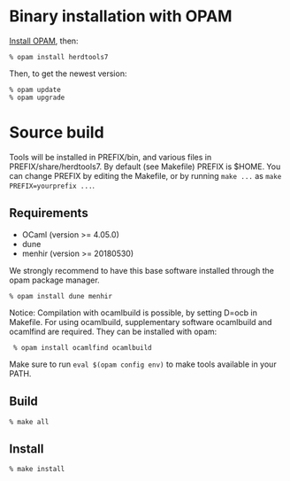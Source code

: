 Binary installation with OPAM
=======================

[Install OPAM](https://opam.ocaml.org/doc/Install.html), then:

    % opam install herdtools7

Then, to get the newest version:

    % opam update
    % opam upgrade

Source build
============

Tools will be installed in PREFIX/bin, and various files in PREFIX/share/herdtools7.
By default (see Makefile) PREFIX is $HOME.
You can change PREFIX by editing the Makefile, or by running ``make ...`` as ``make PREFIX=yourprefix ...``.

Requirements
------------

- OCaml (version >= 4.05.0)
- dune
- menhir (version >= 20180530)

We strongly recommend to have this base software installed through the opam
package manager.

    % opam install dune menhir

Notice: Compilation with ocamlbuild is possible, by setting D=ocb in Makefile.
For using ocamlbuild, supplementary software ocamlbuild and ocamlfind are required.
They can be installed with opam:

     % opam install ocamlfind ocamlbuild
Make sure to run `eval $(opam config env)` to make tools available in your PATH.

Build
-----

    % make all

Install
-------

    % make install
